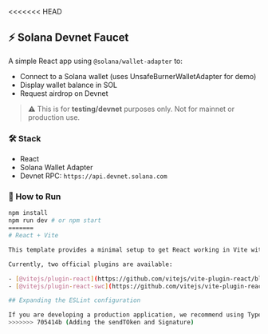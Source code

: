 <<<<<<< HEAD
## ⚡ Solana Devnet Faucet

A simple React app using `@solana/wallet-adapter` to:

- Connect to a Solana wallet (uses UnsafeBurnerWalletAdapter for demo)
- Display wallet balance in SOL
- Request airdrop on Devnet

> ⚠️ This is for **testing/devnet** purposes only. Not for mainnet or production use.

### 🛠️ Stack

- React
- Solana Wallet Adapter
- Devnet RPC: `https://api.devnet.solana.com`

### 🚀 How to Run

```bash
npm install
npm run dev # or npm start
=======
# React + Vite

This template provides a minimal setup to get React working in Vite with HMR and some ESLint rules.

Currently, two official plugins are available:

- [@vitejs/plugin-react](https://github.com/vitejs/vite-plugin-react/blob/main/packages/plugin-react) uses [Babel](https://babeljs.io/) for Fast Refresh
- [@vitejs/plugin-react-swc](https://github.com/vitejs/vite-plugin-react/blob/main/packages/plugin-react-swc) uses [SWC](https://swc.rs/) for Fast Refresh

## Expanding the ESLint configuration

If you are developing a production application, we recommend using TypeScript with type-aware lint rules enabled. Check out the [TS template](https://github.com/vitejs/vite/tree/main/packages/create-vite/template-react-ts) for information on how to integrate TypeScript and [`typescript-eslint`](https://typescript-eslint.io) in your project.
>>>>>>> 705414b (Adding the sendTOken and Signature)
